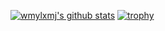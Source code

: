 <!--
**wmylxmj/wmylxmj** is a ✨ _special_ ✨ repository because its `README.md` (this file) appears on your GitHub profile.

Here are some ideas to get you started:

- 🔭 I’m currently working on ...
- 🌱 I’m currently learning ...
- 👯 I’m looking to collaborate on ...
- 🤔 I’m looking for help with ...
- 💬 Ask me about ...
- 📫 How to reach me: ...
- 😄 Pronouns: ...
- ⚡ Fun fact: ...
-->

[![wmylxmj's github stats](https://github-readme-stats.vercel.app/api?username=wmylxmj)](https://github.com/wmylxmj/github-readme-stats)
[![trophy](https://github-profile-trophy.vercel.app/?username=wmylxmj&row=1&margin-w=10&bgColor=000000)](https://github.com/ryo-ma/github-profile-trophy)

